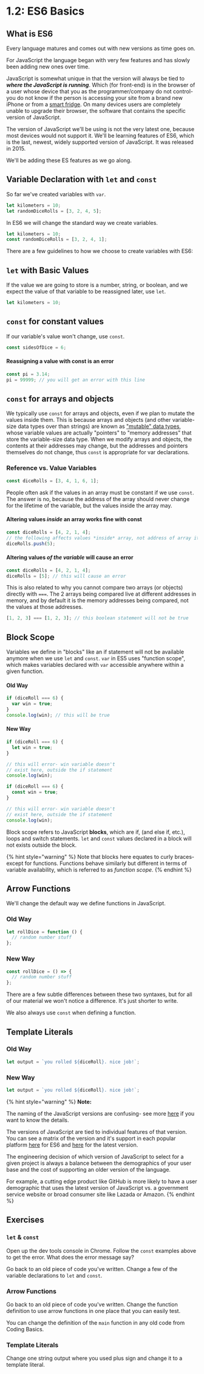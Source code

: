 # 1.2: ES6 Basics

## What is ES6

Every language matures and comes out with new versions as time goes on.

For JavaScript the language began with very few features and has slowly been adding new ones over time.

JavaScript is somewhat unique in that the version will always be tied to _**where the JavaScript is running**_. Which \(for front-end\) is in the browser of a user whose device that you as the programmer/company do not control- you do not know if the person is accessing your site from a brand new iPhone or from a [smart fridge](https://www.theguardian.com/technology/2019/aug/13/teen-smart-fridge-twitter-grounded). On many devices users are completely unable to upgrade their browser, the software that contains the specific version of JavaScript.

The version of JavaScript we'll be using is not the very latest one, because most devices would not support it. We'll be learning features of ES6, which is the last, newest, widely supported version of JavaScript. It was released in 2015.

We'll be adding these ES features as we go along.

## Variable Declaration with `let` and `const`

So far we've created variables with `var`.

```javascript
let kilometers = 10;
let randomDiceRolls = [3, 2, 4, 5];
```

In ES6 we will change the standard way we create variables.

```javascript
let kilometers = 10;
const randomDiceRolls = [3, 2, 4, 1];
```

There are a few guidelines to how we choose to create variables with ES6:

## `let` with Basic Values

If the value we are going to store is a number, string, or boolean, and we expect the value of that variable to be reassigned later, use `let`.

```javascript
let kilometers = 10;
```

## `const` for constant values

If our variable's value won't change, use `const`.

```javascript
const sidesOfDice = 6;
```

#### Reassigning a value with const is an error

```javascript
const pi = 3.14;
pi = 99999; // you will get an error with this line
```

## `const` for arrays and objects

We typically use `const` for arrays and objects, even if we plan to mutate the values inside them. This is because arrays and objects \(and other variable-size data types over than strings\) are known as ["mutable" data types](https://developer.mozilla.org/en-US/docs/Glossary/Mutable), whose variable values are actually "pointers" to "memory addresses" that store the variable-size data type. When we modify arrays and objects, the contents at their addresses may change, but the addresses and pointers themselves do not change, thus `const` is appropriate for var declarations.

### Reference vs. Value Variables

```javascript
const diceRolls = [3, 4, 1, 6, 1];
```

People often ask if the values in an array must be constant if we use `const`. The answer is no, because the address of the array should never change for the lifetime of the variable, but the values inside the array may.

#### Altering values _inside_ an array works fine with const

```javascript
const diceRolls = [4, 2, 1, 4];
// the following affects values *inside* array, not address of array itself
diceRolls.push(5);
```

#### Altering values _of the variable_ will cause an error

```javascript
const diceRolls = [4, 2, 1, 4];
diceRolls = [5]; // this will cause an error
```

This is also related to why you cannot compare two arrays \(or objects\) directly with `===`. The 2 arrays being compared live at different addresses in memory, and by default it is the memory addresses being compared, not the values at those addresses.

```javascript
[1, 2, 3] === [1, 2, 3]; // this boolean statement will not be true
```

## Block Scope

Variables we define in "blocks" like an if statement will not be available anymore when we use `let` and `const`. `var` in ES5 uses "function scope", which makes variables declared with `var` accessible anywhere within a given function.

#### Old Way

```javascript
if (diceRoll === 6) {
  var win = true;
}
console.log(win); // this will be true
```

#### New Way

```javascript
if (diceRoll === 6) {
  let win = true;
}

// this will error- win variable doesn't
// exist here, outside the if statement
console.log(win);
```

```javascript
if (diceRoll === 6) {
  const win = true;
}

// this will error- win variable doesn't
// exist here, outside the if statement
console.log(win);
```

Block scope refers to JavaScript **blocks**, which are if, \(and else if, etc.\), loops and switch statements. `let` and `const` values declared in a block will not exists outside the block.

{% hint style="warning" %}
Note that blocks here equates to curly braces- except for functions. Functions behave similarly but different in terms of variable availability, which is referred to as _function scope_.
{% endhint %}

## Arrow Functions

We'll change the default way we define functions in JavaScript.

### Old Way

```javascript
let rollDice = function () {
  // random number stuff
};
```

### New Way

```javascript
const rollDice = () => {
  // random number stuff
};
```

There are a few subtle differences between these two syntaxes, but for all of our material we won't notice a difference. It's just shorter to write.

We also always use `const` when defining a function.

## Template Literals

### Old Way

```javascript
let output = `you rolled ${diceRoll}. nice job!`;
```

### New Way

```javascript
let output = `you rolled ${diceRoll}. nice job!`;
```

{% hint style="warning" %}
**Note:**

The naming of the JavaScript versions are confusing- see more [here](https://flaviocopes.com/ecmascript/) if you want to know the details.

The versions of JavaScript are tied to individual features of that version. You can see a matrix of the version and it's support in each popular platform [here](https://kangax.github.io/compat-table/es6/) for ES6 and [here](https://kangax.github.io/compat-table/esnext/) for the latest version.

The engineering decision of which version of JavaScript to select for a given project is always a balance between the demographics of your user base and the cost of supporting an older version of the language.

For example, a cutting edge product like GitHub is more likely to have a user demographic that uses the latest version of JavaScript vs. a government service website or broad consumer site like Lazada or Amazon.
{% endhint %}

## Exercises

### `let` & `const`

Open up the dev tools console in Chrome. Follow the `const` examples above to get the error. What does the error message say?

Go back to an old piece of code you've written. Change a few of the variable declarations to `let` and `const`.

### Arrow Functions

Go back to an old piece of code you've written. Change the function definition to use arrow functions in one place that you can easily test.

You can change the definition of the `main` function in any old code from Coding Basics.

### Template Literals

Change one string output where you used plus sign and change it to a template literal.

